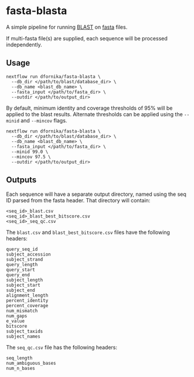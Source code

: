 # fasta-blasta

A simple pipeline for running [BLAST](https://blast.ncbi.nlm.nih.gov/Blast.cgi) on [fasta](https://en.wikipedia.org/wiki/FASTA_format) files.

If multi-fasta file(s) are supplied, each sequence will be processed independently.

## Usage

```
nextflow run dfornika/fasta-blasta \
  --db_dir </path/to/blast/database_dir> \
  --db_name <blast_db_name> \
  --fasta_input </path/to/fasta_dir> \
  --outdir </path/to/output_dir>
```

By default, minimum identity and coverage thresholds of 95% will be applied to the blast results.
Alternate thresholds can be applied using the `--minid` and `--mincov` flags.

```
nextflow run dfornika/fasta-blasta \
  --db_dir </path/to/blast/database_dir> \
  --db_name <blast_db_name> \
  --fasta_input </path/to/fasta_dir> \
  --minid 99.0 \
  --mincov 97.5 \
  --outdir </path/to/output_dir>
```

## Outputs

Each sequence will have a separate output directory, named using the seq ID parsed from
the fasta header. That directory will contain:

```
<seq_id>_blast.csv
<seq_id>_blast_best_bitscore.csv
<seq_id>_seq_qc.csv
```

The `blast.csv` and `blast_best_bitscore.csv` files have the following headers:

```
query_seq_id
subject_accession
subject_strand
query_length
query_start
query_end
subject_length
subject_start
subject_end
alignment_length
percent_identity
percent_coverage
num_mismatch
num_gaps
e_value
bitscore
subject_taxids
subject_names
```

The `seq_qc.csv` file has the following headers:

```
seq_length
num_ambiguous_bases
num_n_bases
```
